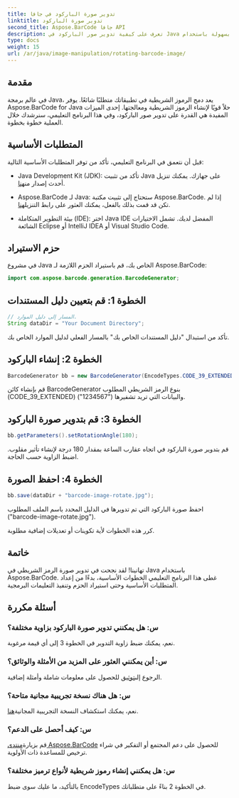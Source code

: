```yaml
---
title: تدوير صورة الباركود في جافا
linktitle: تدوير صورة الباركود
second_title: Aspose.BarCode جافا API
description: تعرف على كيفية تدوير صور الباركود في Java بسهولة باستخدام Aspose.BarCode. دليل شامل خطوة بخطوة لمطوري Java.
type: docs
weight: 15
url: /ar/java/image-manipulation/rotating-barcode-image/
---
```


## مقدمة

في عالم برمجة Java، يعد دمج الرموز الشريطية في تطبيقاتك متطلبًا شائعًا. يوفر Aspose.BarCode for Java حلاً قويًا لإنشاء الرموز الشريطية ومعالجتها. إحدى الميزات المفيدة هي القدرة على تدوير صور الباركود، وفي هذا البرنامج التعليمي، سنرشدك خلال العملية خطوة بخطوة.

## المتطلبات الأساسية

قبل أن نتعمق في البرنامج التعليمي، تأكد من توفر المتطلبات الأساسية التالية:

-  Java Development Kit (JDK): تأكد من تثبيت Java على جهازك. يمكنك تنزيل أحدث إصدار من[هنا](https://www.oracle.com/java/technologies/javase-downloads.html).

- Aspose.BarCode لـ Java: ستحتاج إلى تثبيت مكتبة Aspose.BarCode. إذا لم تكن قد قمت بذلك بالفعل، يمكنك العثور على رابط التنزيل[هنا](https://releases.aspose.com/barcode/java/).

- بيئة التطوير المتكاملة (IDE): اختر Java IDE المفضل لديك. تشمل الاختيارات الشائعة Eclipse أو IntelliJ IDEA أو Visual Studio Code.

## حزم الاستيراد

في مشروع Java الخاص بك، قم باستيراد الحزم اللازمة لـ Aspose.BarCode:

```java
import com.aspose.barcode.generation.BarcodeGenerator;
```

## الخطوة 1: قم بتعيين دليل المستندات

```java
// المسار إلى دليل الموارد.
String dataDir = "Your Document Directory";
```

تأكد من استبدال "دليل المستندات الخاص بك" بالمسار الفعلي لدليل الموارد الخاص بك.

## الخطوة 2: إنشاء الباركود

```java
BarcodeGenerator bb = new BarcodeGenerator(EncodeTypes.CODE_39_EXTENDED, "1234567");
```

قم بإنشاء كائن BarcodeGenerator بنوع الرمز الشريطي المطلوب (CODE_39_EXTENDED) والبيانات التي تريد تشفيرها ("1234567").

## الخطوة 3: قم بتدوير صورة الباركود

```java
bb.getParameters().setRotationAngle(180);
```

قم بتدوير صورة الباركود في اتجاه عقارب الساعة بمقدار 180 درجة لإنشاء تأثير مقلوب. اضبط الزاوية حسب الحاجة.

## الخطوة 4: احفظ الصورة

```java
bb.save(dataDir + "barcode-image-rotate.jpg");
```

احفظ صورة الباركود التي تم تدويرها في الدليل المحدد باسم الملف المطلوب ("barcode-image-rotate.jpg").

كرر هذه الخطوات لأية تكوينات أو تعديلات إضافية مطلوبة.

## خاتمة

تهانينا! لقد نجحت في تدوير صورة الرمز الشريطي في Java باستخدام Aspose.BarCode. غطى هذا البرنامج التعليمي الخطوات الأساسية، بدءًا من إعداد المتطلبات الأساسية وحتى استيراد الحزم وتنفيذ التعليمات البرمجية.

## أسئلة مكررة

### س: هل يمكنني تدوير صورة الباركود بزاوية مختلفة؟
نعم، يمكنك ضبط زاوية التدوير في الخطوة 3 إلى أي قيمة مرغوبة.

### س: أين يمكنني العثور على المزيد من الأمثلة والوثائق؟
 الرجوع إلى[توثيق](https://reference.aspose.com/barcode/java/) للحصول على معلومات شاملة وأمثلة إضافية.

### س: هل هناك نسخة تجريبية مجانية متاحة؟
 نعم، يمكنك استكشاف النسخة التجريبية المجانية[هنا](https://releases.aspose.com/).

### س: كيف أحصل على الدعم؟
 قم بزيارة[منتدى Aspose.BarCode](https://forum.aspose.com/c/barcode/13) للحصول على دعم المجتمع أو التفكير في شراء ترخيص للمساعدة ذات الأولوية.

### س: هل يمكنني إنشاء رموز شريطية لأنواع ترميز مختلفة؟
بالتأكيد، ما عليك سوى ضبط EncodeTypes في الخطوة 2 بناءً على متطلباتك.
